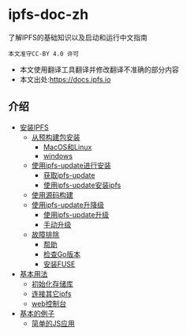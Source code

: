 # ipfs-doc-zh
了解IPFS的基础知识以及启动和运行中文指南

`本文准守CC-BY 4.0 许可`

* 本文使用翻译工具翻译并修改翻译不准确的部分内容
* 本文出处:https://docs.ipfs.io

## 介绍
* [安装IPFS](./introduction/install.md#安装IPFS)
    * [从预构建包安装](./introduction/install.md#从预构建包安装)
        * [MacOS和Linux](./introduction/install.md#MacOS和Linux)
        * [windows](./introduction/install.md#windows)
    * [使用ipfs-update进行安装](./introduction/install.md#使用ipfs-update进行安装)
        * [获取ipfs-update](./introduction/install.md#获取ipfs-update)
        * [使用ipfs-update安装ipfs](./introduction/install.md#使用ipfs-update安装ipfs)
    * [使用源码构建](./introduction/install.md#使用源码构建)
    * [使用ipfs-update升降级](./introduction/install.md#使用ipfs-update升降级)
        * [使用ipfs-update升级](./introduction/install.md#使用ipfs-update升级)
        * [手动升级](./introduction/install.md#手动升级)
    * [故障排除](./introduction/install.md#故障排除)
        * [帮助](./introduction/install.md#帮助)
        * [检查Go版本](./introduction/install.md#检查Go版本)
        * [安装FUSE](./introduction/install.md#安装FUSE)
* [基本用法](./introduction/usage.md#基本用法)
    * [初始化存储库](./introduction/usage.md#初始化存储库)
    * [连接其它ipfs](./introduction/usage.md#连接其它ipfs)
    * [web控制台](./introduction/usage.md#web控制台)
* [基本的例子](./examples/basic-examples.md#基本的例子)
    * [简单的JS应用](./examples/basic-examples.md#简单的JS应用)

